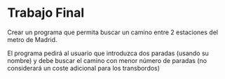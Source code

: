 # Trabajo Final

Crear un programa que permita buscar un camino entre 2 estaciones del metro de Madrid.

El programa pedirá al usuario que introduzca dos paradas (usando su nombre) y debe buscar el camino con menor número de paradas (no considerará un coste adicional para los transbordos)
